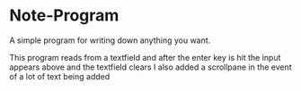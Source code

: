 # Note-Program
A simple program for writing down anything you want.

This program reads from a textfield and after the enter key is hit
the input appears above and the textfield clears
I also added a scrollpane in the event of a lot of text being added
